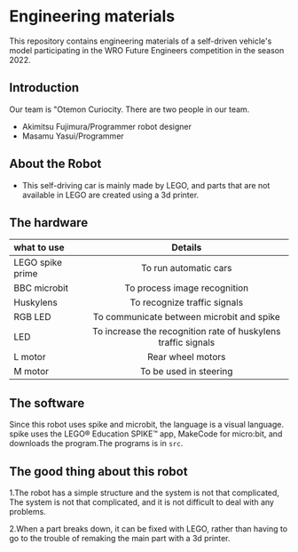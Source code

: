 Engineering materials
====
This repository contains engineering materials of a self-driven vehicle's model participating in the WRO Future Engineers competition in the season 2022.

## Introduction
Our team is "Otemon Curiocity. There are two people in our team.
* Akimitsu Fujimura/Programmer robot designer
* Masamu Yasui/Programmer 

## About the Robot
* This self-driving car is mainly made by LEGO, and parts that are not available in LEGO are created using a 3d printer.

## The hardware
| what to use | Details |
|:---|:---:|
| LEGO spike prime | To run automatic cars |
| BBC microbit | To process image recognition |
| Huskylens | To recognize traffic signals |
| RGB LED | To communicate between microbit and spike |
| LED | To increase the recognition rate of huskylens traffic signals |
| L motor | Rear wheel motors |
| M motor | To be used in steering |

## The software
Since this robot uses spike and microbit, the language is a visual language. spike uses the LEGO® Education SPIKE™ app, MakeCode for micro:bit, and downloads the program.The programs is in `src`.

## The good thing about this robot
1.The robot has a simple structure and the system is not that complicated,
The system is not that complicated, and it is not difficult to deal with any problems.

2.When a part breaks down, it can be fixed with LEGO, rather than having to go to the trouble of remaking the main part with a 3d printer.
